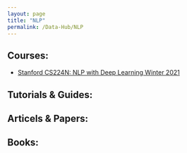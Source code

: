 ```yaml
---
layout: page
title: "NLP"
permalink: /Data-Hub/NLP
---
```


## Courses:
* [Stanford CS224N: NLP with Deep Learning Winter 2021](https://www.youtube.com/watch?v=rmVRLeJRkl4&list=PLoROMvodv4rOSH4v6133s9LFPRHjEmbmJ&ab_channel=StanfordOnline)

## Tutorials & Guides:

## Articels & Papers:

## Books:
